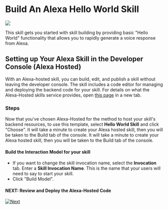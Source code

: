 # Build An Alexa Hello World Skill
<img src="https://m.media-amazon.com/images/G/01/mobile-apps/dex/alexa/alexa-skills-kit/tutorials/quiz-game/header._TTH_.png" />

This skill gets you started with skill building by providing basic "Hello World" functionality that allows you to rapidly generate a voice response from Alexa.

## Setting up Your Alexa Skill in the Developer Console (Alexa Hosted)

With an Alexa-hosted skill, you can build, edit, and publish a skill without leaving the developer console.
The skill includes a code editor for managing and deploying the backend code for your skill.
For details on what the Alexa-Hosted skills service provides, open [this page](https://developer.amazon.com/docs/hosted-skills/build-a-skill-end-to-end-using-an-alexa-hosted-skill.html) in a new tab.

### Steps
Now that you've chosen Alexa-Hosted for the method to host your skill's backend resources, to use this template, select **Hello World Skill** and click "Choose". It will take a minute to create your Alexa hosted skill, then you will be taken to the Build tab of the console. It will take a minute to create your Alexa hosted skill, then you will be taken to the Build tab of the console.


 #### Build the Interaction Model for your skill

- If you want to change the skill invocation name, select the **Invocation** tab. Enter a **Skill Invocation Name**. This is the name that your users will need to say to start your skill.
- Click "Build Model".


#### NEXT: Review and Deploy the Alexa-Hosted Code
[![Next](https://m.media-amazon.com/images/G/01/mobile-apps/dex/alexa/alexa-skills-kit/tutorials/general/buttons/next._TTH_.png)](./create-alexa-hosted-function.md)

